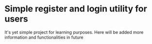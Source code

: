 # Simple register and login utility for users

It's yet simple project for learning purposes. Here will be added more information and functionalities in future